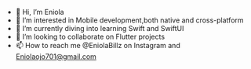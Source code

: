 - 👋 Hi, I’m Eniola
- 👀 I’m interested in Mobile development,both native and cross-platform
- 🌱 I’m currently diving into learning Swift and SwiftUI
- 💞️ I’m looking to collaborate on Flutter projects
- 📫 How to reach me @EniolaBillz on Instagram and Eniolaojo701@gmail.com

<!---
enny007/enny007 is a ✨ special ✨ repository because its `README.md` (this file) appears on your GitHub profile.
You can click the Preview link to take a look at your changes.
--->
